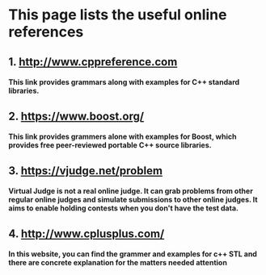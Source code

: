 # This page lists the useful online references

## 1. http://www.cppreference.com
#### This link provides grammars along with examples for C++ standard libraries. 

## 2. https://www.boost.org/

#### This link provides grammers alone with examples for Boost, which provides free peer-reviewed portable C++ source libraries.

## 3. https://vjudge.net/problem
#### Virtual Judge is not a real online judge. It can grab problems from other regular online judges and simulate submissions to other online judges. It aims to enable holding contests when you don't have the test data.

## 4. http://www.cplusplus.com/
#### In this website, you can find the grammer and examples for c++ STL and there are concrete explanation for the matters needed attention
